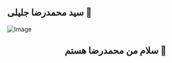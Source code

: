 ## سید محمدرضا جلیلی 👋

![Image](https://github.com/user-attachments/assets/ea6430eb-034a-4dc5-9354-a14502e94f72)

<h2 align="center"> سلام من محمدرضا هستم 👤 </ا2>
